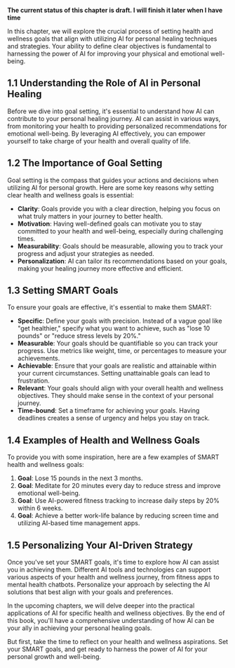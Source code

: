 **The current status of this chapter is draft. I will finish it later when I have time**

In this chapter, we will explore the crucial process of setting health and wellness goals that align with utilizing AI for personal healing techniques and strategies. Your ability to define clear objectives is fundamental to harnessing the power of AI for improving your physical and emotional well-being.

1.1 Understanding the Role of AI in Personal Healing
----------------------------------------------------

Before we dive into goal setting, it's essential to understand how AI can contribute to your personal healing journey. AI can assist in various ways, from monitoring your health to providing personalized recommendations for emotional well-being. By leveraging AI effectively, you can empower yourself to take charge of your health and overall quality of life.

1.2 The Importance of Goal Setting
----------------------------------

Goal setting is the compass that guides your actions and decisions when utilizing AI for personal growth. Here are some key reasons why setting clear health and wellness goals is essential:

* **Clarity**: Goals provide you with a clear direction, helping you focus on what truly matters in your journey to better health.
* **Motivation**: Having well-defined goals can motivate you to stay committed to your health and well-being, especially during challenging times.
* **Measurability**: Goals should be measurable, allowing you to track your progress and adjust your strategies as needed.
* **Personalization**: AI can tailor its recommendations based on your goals, making your healing journey more effective and efficient.

1.3 Setting SMART Goals
-----------------------

To ensure your goals are effective, it's essential to make them SMART:

* **Specific**: Define your goals with precision. Instead of a vague goal like "get healthier," specify what you want to achieve, such as "lose 10 pounds" or "reduce stress levels by 20%."
* **Measurable**: Your goals should be quantifiable so you can track your progress. Use metrics like weight, time, or percentages to measure your achievements.
* **Achievable**: Ensure that your goals are realistic and attainable within your current circumstances. Setting unattainable goals can lead to frustration.
* **Relevant**: Your goals should align with your overall health and wellness objectives. They should make sense in the context of your personal journey.
* **Time-bound**: Set a timeframe for achieving your goals. Having deadlines creates a sense of urgency and helps you stay on track.

1.4 Examples of Health and Wellness Goals
-----------------------------------------

To provide you with some inspiration, here are a few examples of SMART health and wellness goals:

1. **Goal**: Lose 15 pounds in the next 3 months.
2. **Goal**: Meditate for 20 minutes every day to reduce stress and improve emotional well-being.
3. **Goal**: Use AI-powered fitness tracking to increase daily steps by 20% within 6 weeks.
4. **Goal**: Achieve a better work-life balance by reducing screen time and utilizing AI-based time management apps.

1.5 Personalizing Your AI-Driven Strategy
-----------------------------------------

Once you've set your SMART goals, it's time to explore how AI can assist you in achieving them. Different AI tools and technologies can support various aspects of your health and wellness journey, from fitness apps to mental health chatbots. Personalize your approach by selecting the AI solutions that best align with your goals and preferences.

In the upcoming chapters, we will delve deeper into the practical applications of AI for specific health and wellness objectives. By the end of this book, you'll have a comprehensive understanding of how AI can be your ally in achieving your personal healing goals.

But first, take the time to reflect on your health and wellness aspirations. Set your SMART goals, and get ready to harness the power of AI for your personal growth and well-being.
